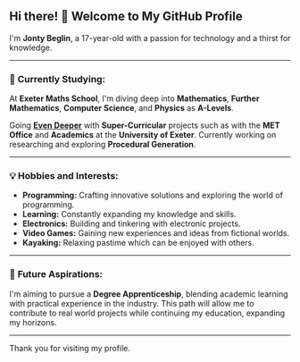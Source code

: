 ## Hi there! 👋 Welcome to My GitHub Profile

I'm **Jonty Beglin**, a 17-year-old with a passion for technology and a thirst for knowledge.

---

### 🔭 **Currently Studying:**  

At **Exeter Maths School**, I'm diving deep into **Mathematics**, **Further Mathematics**, **Computer Science**, and **Physics** as **A-Levels**.

Going <ins>**Even Deeper**</ins> with **Super-Curricular** projects such as with the **MET Office** and **Academics** at the **University of Exeter**. Currently working on researching and exploring **Procedural Generation**.

---

### 💡 **Hobbies and Interests:**  
- **Programming:** Crafting innovative solutions and exploring the world of programming.
- **Learning:** Constantly expanding my knowledge and skills.
- **Electronics:** Building and tinkering with electronic projects.
- **Video Games:** Gaining new experiences and ideas from fictional worlds.
- **Kayaking:** Relaxing pastime which can be enjoyed with others.

---

### 🚀 **Future Aspirations:**  
I'm aiming to pursue a **Degree Apprenticeship**, blending academic learning with practical experience in the industry. This path will allow me to contribute to real world projects while continuing my education, expanding my horizons.

---

Thank you for visiting my profile.
